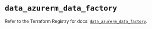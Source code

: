 # `data_azurerm_data_factory`

Refer to the Terraform Registry for docs: [`data_azurerm_data_factory`](https://registry.terraform.io/providers/hashicorp/azurerm/3.100.0/docs/data-sources/data_factory).

